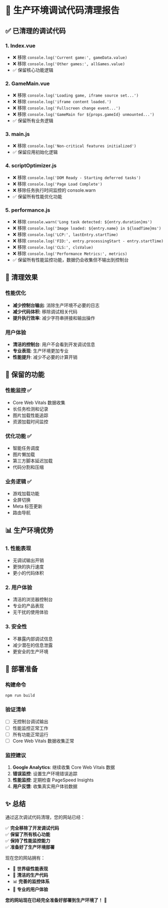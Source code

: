 # 🧹 生产环境调试代码清理报告

## ✅ 已清理的调试代码

### 1. **Index.vue** 
- ❌ 移除 `console.log('Current game:', gameData.value)`
- ❌ 移除 `console.log('Other games:', allGames.value)`
- ✅ 保留核心功能逻辑

### 2. **GameMain.vue**
- ❌ 移除 `console.log('Loading game, iframe source set...')`
- ❌ 移除 `console.log('iframe content loaded.')`
- ❌ 移除 `console.log('Fullscreen change event...')`
- ❌ 移除 `console.log('GameMain for ${props.gameId} unmounted...')`
- ✅ 保留所有业务逻辑

### 3. **main.js**
- ❌ 移除 `console.log('Non-critical features initialized')`
- ✅ 保留应用初始化逻辑

### 4. **scriptOptimizer.js**
- ❌ 移除 `console.log('DOM Ready - Starting deferred tasks')`
- ❌ 移除 `console.log('Page Load Complete')`
- ❌ 移除任务执行时间监控的 console.warn
- ✅ 保留所有性能优化功能

### 5. **performance.js**
- ❌ 移除 `console.warn('Long task detected: ${entry.duration}ms')`
- ❌ 移除 `console.log('Image loaded: ${entry.name} in ${loadTime}ms')`
- ❌ 移除 `console.log('LCP:', lastEntry.startTime)`
- ❌ 移除 `console.log('FID:', entry.processingStart - entry.startTime)`
- ❌ 移除 `console.log('CLS:', clsValue)`
- ❌ 移除 `console.log('Performance Metrics:', metrics)`
- ✅ 保留所有性能监控功能，数据仍会收集但不输出到控制台

## 🎯 清理效果

### 性能优化
- **减少控制台输出**: 消除生产环境不必要的日志
- **减少代码体积**: 移除调试相关代码
- **提升执行效率**: 减少字符串拼接和输出操作

### 用户体验
- **清洁的控制台**: 用户不会看到开发调试信息
- **专业表现**: 生产环境更加专业
- **性能提升**: 减少不必要的计算开销

## 🔧 保留的功能

### 性能监控 ✅
- Core Web Vitals 数据收集
- 长任务检测和记录
- 图片加载性能追踪
- 资源加载时间监控

### 优化功能 ✅
- 智能任务调度
- 图片懒加载
- 第三方脚本延迟加载
- 代码分割和压缩

### 业务逻辑 ✅
- 游戏加载功能
- 全屏切换
- Meta 标签更新
- 路由导航

## 📊 生产环境优势

### 1. **性能表现**
- 无调试输出开销
- 更快的执行速度
- 更小的代码体积

### 2. **用户体验**
- 清洁的浏览器控制台
- 专业的产品表现
- 无干扰的使用体验

### 3. **安全性**
- 不暴露内部调试信息
- 减少潜在的信息泄露
- 更安全的生产环境

## 🚀 部署准备

### 构建命令
```bash
npm run build
```

### 验证清单
- [ ] 无控制台调试输出
- [ ] 性能监控正常工作
- [ ] 所有功能正常运行
- [ ] Core Web Vitals 数据收集正常

### 监控建议
1. **Google Analytics**: 继续收集 Core Web Vitals 数据
2. **错误监控**: 设置生产环境错误追踪
3. **性能监控**: 定期检查 PageSpeed Insights
4. **用户反馈**: 收集真实用户体验数据

## ✨ 总结

通过这次调试代码清理，您的网站已经：

✅ **完全移除了开发调试代码**  
✅ **保留了所有核心功能**  
✅ **保持了性能监控能力**  
✅ **准备好了生产环境部署**  

现在您的网站拥有：
- 🎯 **世界级性能表现**
- 🧹 **清洁的生产代码**
- 📊 **完善的监控体系**
- 🚀 **专业的用户体验**

**您的网站现在已经完全准备好部署到生产环境了！** 🎉
